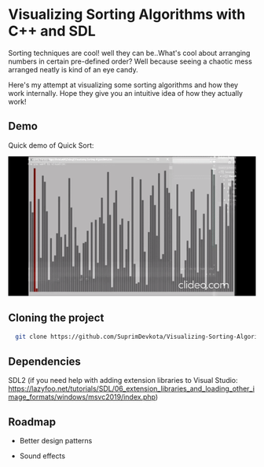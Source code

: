 
# Visualizing Sorting Algorithms with C++ and SDL

Sorting techniques are cool! well they can be..What's cool about
arranging numbers in certain pre-defined order? Well because seeing
a chaotic mess arranged neatly is kind of an eye candy. 

Here's my attempt at visualizing some sorting algorithms and how
they work internally. Hope they give you an intuitive idea of how
they actually work!

## Demo
Quick demo of Quick Sort:

![Quick-Sort](https://github.com/SuprimDevkota/SDL-Projects/blob/main/Visualizing-Sorting-Algorithms/gifs/quicksort.gif)

## Cloning the project

```bash
  git clone https://github.com/SuprimDevkota/Visualizing-Sorting-Algorithms.git
```





## Dependencies
SDL2 (if you need help with adding extension libraries to Visual Studio: https://lazyfoo.net/tutorials/SDL/06_extension_libraries_and_loading_other_image_formats/windows/msvc2019/index.php)
## Roadmap

- Better design patterns

- Sound effects


